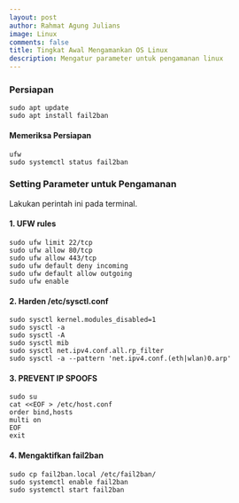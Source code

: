 ```yaml
---
layout: post
author: Rahmat Agung Julians
image: Linux
comments: false
title: Tingkat Awal Mengamankan OS Linux
description: Mengatur parameter untuk pengamanan linux
---
```


### Persiapan 
```
sudo apt update
sudo apt install fail2ban
```

#### Memeriksa Persiapan
```
ufw
sudo systemctl status fail2ban
```

### Setting Parameter untuk Pengamanan
Lakukan perintah ini pada terminal.

#### 1. UFW rules
```
sudo ufw limit 22/tcp  
sudo ufw allow 80/tcp  
sudo ufw allow 443/tcp  
sudo ufw default deny incoming  
sudo ufw default allow outgoing
sudo ufw enable
```
#### 2. Harden /etc/sysctl.conf
```
sudo sysctl kernel.modules_disabled=1
sudo sysctl -a
sudo sysctl -A
sudo sysctl mib
sudo sysctl net.ipv4.conf.all.rp_filter
sudo sysctl -a --pattern 'net.ipv4.conf.(eth|wlan)0.arp'
```

#### 3. PREVENT IP SPOOFS
```
sudo su
cat <<EOF > /etc/host.conf
order bind,hosts
multi on
EOF
exit
```

#### 4. Mengaktifkan fail2ban
```
sudo cp fail2ban.local /etc/fail2ban/
sudo systemctl enable fail2ban
sudo systemctl start fail2ban
```
